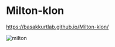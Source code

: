 # Milton-klon
https://basakkurtlab.github.io/Milton-klon/



![milton](https://user-images.githubusercontent.com/79793959/140029935-1cc5c3f9-169c-4719-8c89-813428b4c59d.jpg)
